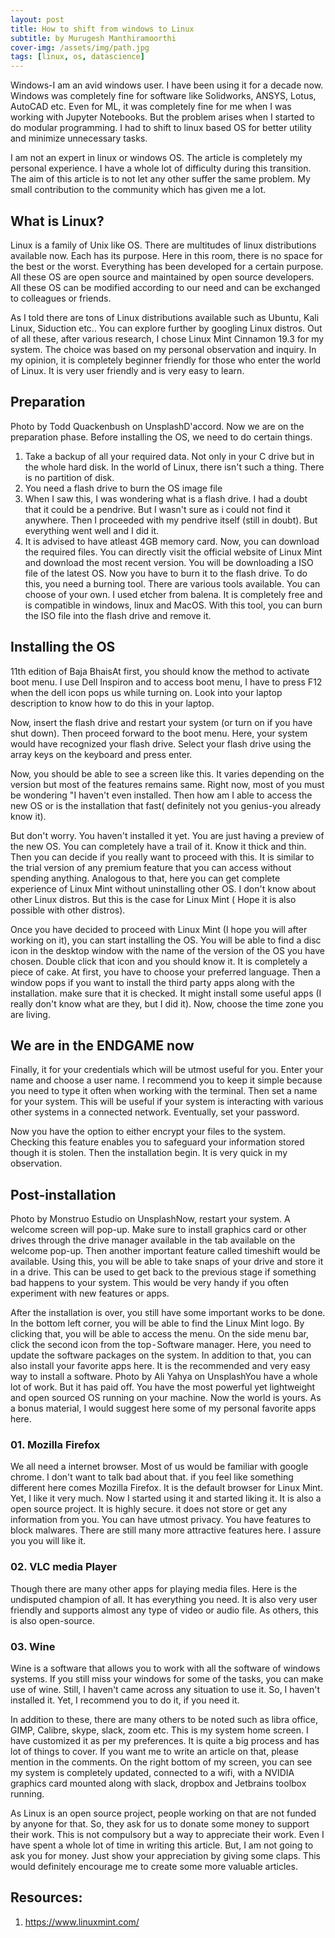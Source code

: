 ```yaml
---
layout: post
title: How to shift from windows to Linux
subtitle: by Murugesh Manthiramoorthi
cover-img: /assets/img/path.jpg
tags: [linux, os, datascience]
---
```


Windows-I am an avid windows user. I have been using it for a decade now. Windows was completely fine for software like Solidworks, ANSYS, Lotus, AutoCAD etc. Even for ML, it was completely fine for me when I was working with Jupyter Notebooks. But the problem arises when I started to do modular programming. I had to shift to linux based OS for better utility and minimize unnecessary tasks.

I am not an expert in linux or windows OS. The article is completely my personal experience. I have a whole lot of difficulty during this transition. The aim of this article is to not let any other suffer the same problem. My small contribution to the community which has given me a lot.

## What is Linux?
Linux is a family of Unix like OS. There are multitudes of linux distributions available now. Each has its purpose. Here in this room, there is no space for the best or the worst. Everything has been developed for a certain purpose. All these OS are open source and maintained by open source developers. All these OS can be modified according to our need and can be exchanged to colleagues or friends.

As I told there are tons of Linux distributions available such as Ubuntu, Kali Linux, Siduction etc.. You can explore further by googling Linux distros. Out of all these, after various research, I chose Linux Mint Cinnamon 19.3 for my system. The choice was based on my personal observation and inquiry. In my opinion, it is completely beginner friendly for those who enter the world of Linux. It is very user friendly and is very easy to learn.

## Preparation
Photo by Todd Quackenbush on UnsplashD'accord. Now we are on the preparation phase. Before installing the OS, we need to do certain things.
01. Take a backup of all your required data. Not only in your C drive but in the whole hard disk. In the world of Linux, there isn't such a thing. There is no partition of disk.
02. You need a flash drive to burn the OS image file
03. When I saw this, I was wondering what is a flash drive. I had a doubt that it could be a pendrive. But I wasn't sure as i could not find it anywhere. Then I proceeded with my pendrive itself (still in doubt). But everything went well and I did it.
04. It is advised to have atleast 4GB memory card.
Now, you can download the required files. You can directly visit the official website of Linux Mint and download the most recent version. You will be downloading a ISO file of the latest OS. Now you have to burn it to the flash drive. To do this, you need a burning tool. There are various tools available. You can choose of your own. I used etcher from balena. It is completely free and is compatible in windows, linux and MacOS. With this tool, you can burn the ISO file into the flash drive and remove it.

## Installing the OS
11th edition of Baja BhaisAt first, you should know the method to activate boot menu. I use Dell Inspiron and to access boot menu, I have to press F12 when the dell icon pops us while turning on. Look into your laptop description to know how to do this in your laptop.

Now, insert the flash drive and restart your system (or turn on if you have shut down). Then proceed forward to the boot menu. Here, your system would have recognized your flash drive. Select your flash drive using the array keys on the keyboard and press enter.

Now, you should be able to see a screen like this. It varies depending on the version but most of the features remains same. Right now, most of you must be wondering "I haven't even installed. Then how am I able to access the new OS or is the installation that fast( definitely not you genius-you already know it).

But don't worry. You haven't installed it yet. You are just having a preview of the new OS. You can completely have a trail of it. Know it thick and thin. Then you can decide if you really want to proceed with this. It is similar to the trial version of any premium feature that you can access without spending anything. Analogous to that, here you can get complete experience of Linux Mint without uninstalling other OS. I don't know about other Linux distros. But this is the case for Linux Mint ( Hope it is also possible with other distros).

Once you have decided to proceed with Linux Mint (I hope you will after working on it), you can start installing the OS. You will be able to find a disc icon in the desktop window with the name of the version of the OS you have chosen. Double click that icon and you should know it. It is completely a piece of cake. At first, you have to choose your preferred language. Then a window pops if you want to install the third party apps along with the installation. make sure that it is checked. It might install some useful apps (I really don't know what are they, but I did it). Now, choose the time zone you are living.

## We are in the ENDGAME now
Finally, it for your credentials which will be utmost useful for you. Enter your name and choose a user name. I recommend you to keep it simple because you need to type it often when working with the terminal. Then set a name for your system. This will be useful if your system is interacting with various other systems in a connected network. Eventually, set your password.

Now you have the option to either encrypt your files to the system. Checking this feature enables you to safeguard your information stored though it is stolen. Then the installation begin. It is very quick in my observation.

## Post-installation
Photo by Monstruo Estudio on UnsplashNow, restart your system. A welcome screen will pop-up. Make sure to install graphics card or other drives through the drive manager available in the tab available on the welcome pop-up. Then another important feature called timeshift would be available. Using this, you will be able to take snaps of your drive and store it in a drive. This can be used to get back to the previous stage if something bad happens to your system. This would be very handy if you often experiment with new features or apps.

After the installation is over, you still have some important works to be done. In the bottom left corner, you will be able to find the Linux Mint logo. By clicking that, you will be able to access the menu. On the side menu bar, click the second icon from the top - Software manager. Here, you need to update the software packages on the system. In addition to that, you can also install your favorite apps here. It is the recommended and very easy way to install a software.
Photo by Ali Yahya on UnsplashYou have a whole lot of work. But it has paid off. You have the most powerful yet lightweight and open sourced OS running on your machine. Now the world is yours. As a bonus material, I would suggest here some of my personal favorite apps here.

### 01. Mozilla Firefox
We all need a internet browser. Most of us would be familiar with google chrome. I don't want to talk bad about that. if you feel like something different here comes Mozilla Firefox. It is the default browser for Linux Mint. Yet, I like it very much. Now I started using it and started liking it. It is also a open source project. It is highly secure. it does not store or get any information from you. You can have utmost privacy. You have features to block malwares. There are still many more attractive features here. I assure you you will like it.

### 02. VLC media Player
Though there are many other apps for playing media files. Here is the undisputed champion of all. It has everything you need. It is also very user friendly and supports almost any type of video or audio file. As others, this is also open-source.

### 03. Wine
Wine is a software that allows you to work with all the software of windows systems. If you still miss your windows for some of the tasks, you can make use of wine. Still, I haven't came across any situation to use it. So, I haven't installed it. Yet, I recommend you to do it, if you need it.

In addition to these, there are many others to be noted such as libra office, GIMP, Calibre, skype, slack, zoom etc.
This is my system home screen. I have customized it as per my preferences. It is quite a big process and has lot of things to cover. If you want me to write an article on that, please mention in the comments. On the right bottom of my screen, you can see my system is completely updated, connected to a wifi, with a NVIDIA graphics card mounted along with slack, dropbox and Jetbrains toolbox running.

As Linux is an open source project, people working on that are not funded by anyone for that. So, they ask for us to donate some money to support their work. This is not compulsory but a way to appreciate their work.
Even I have spent a whole lot of time in writing this article. But, I am not going to ask you for money. Just show your appreciation by giving some claps. This would definitely encourage me to create some more valuable articles.

## Resources:
01. https://www.linuxmint.com/
